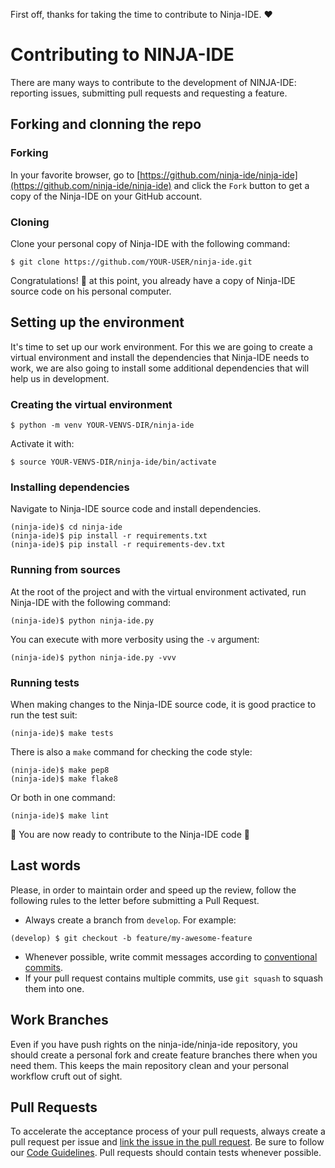 First off, thanks for taking the time to contribute to Ninja-IDE. :heart:

# Contributing to NINJA-IDE
There are many ways to contribute to the development of NINJA-IDE: reporting issues, submitting pull requests and requesting a feature.

## Forking and clonning the repo
### Forking
In your favorite browser, go to [https://github.com/ninja-ide/ninja-ide](https://github.com/ninja-ide/ninja-ide) and click the `Fork` button to get a copy of the Ninja-IDE on your GitHub account.

### Cloning
Clone your personal copy of Ninja-IDE with the following command:
```
$ git clone https://github.com/YOUR-USER/ninja-ide.git
```

Congratulations! :tada:  at this point, you already have a copy of Ninja-IDE source code on his personal computer.

## Setting up the environment
It's time to set up our work environment. For this we are going to create a virtual environment and install the dependencies that Ninja-IDE needs to work, we are also going to install some additional dependencies that will help us in development.

### Creating the virtual environment
```
$ python -m venv YOUR-VENVS-DIR/ninja-ide
```

Activate it with:
```
$ source YOUR-VENVS-DIR/ninja-ide/bin/activate
```

### Installing dependencies
Navigate to Ninja-IDE source code and install dependencies.

```
(ninja-ide)$ cd ninja-ide
(ninja-ide)$ pip install -r requirements.txt
(ninja-ide)$ pip install -r requirements-dev.txt
```

### Running from sources
At the root of the project and with the virtual environment activated, run Ninja-IDE with the following command:

```
(ninja-ide)$ python ninja-ide.py
```

You can execute with more verbosity using the `-v` argument:

```
(ninja-ide)$ python ninja-ide.py -vvv
```

### Running tests
When making changes to the Ninja-IDE source code, it is good practice to run the test suit:

```
(ninja-ide)$ make tests
```

There is also a `make` command for checking the code style:

```
(ninja-ide)$ make pep8
(ninja-ide)$ make flake8
```

Or both in one command:

```
(ninja-ide)$ make lint
```

:tada: You are now ready to contribute to the Ninja-IDE code :tada:

## Last words
Please, in order to maintain order and speed up the review, follow the following rules to the letter before submitting a Pull Request.
- Always create a branch from `develop`. For example:
```
(develop) $ git checkout -b feature/my-awesome-feature
```

- Whenever possible, write commit messages according to [conventional commits](https://www.conventionalcommits.org/en/v1.0.0/).
- If your pull request contains multiple commits, use `git squash` to squash them into one.

## Work Branches
Even if you have push rights on the ninja-ide/ninja-ide repository, you should create a personal fork and create feature branches there when you need them. This keeps the main repository clean and your personal workflow cruft out of sight.

## Pull Requests
To accelerate the acceptance process of your pull requests, always create a pull request per issue and [link the issue in the pull request](https://github.com/blog/957-introducing-issue-mentions). Be sure to follow our [Code Guidelines](https://github.com/ninja-ide/ninja-ide/wiki/Coding-Guidelines). Pull requests should contain tests whenever possible.
